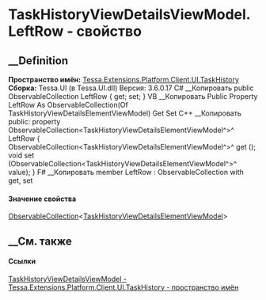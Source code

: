 # TaskHistoryViewDetailsViewModel.LeftRow - свойство
##  __Definition
 **Пространство имён:**
[Tessa.Extensions.Platform.Client.UI.TaskHistory](N_Tessa_Extensions_Platform_Client_UI_TaskHistory.htm)  
 **Сборка:** Tessa.UI (в Tessa.UI.dll) Версия: 3.6.0.17
C# __Копировать
     public ObservableCollection<TaskHistoryViewDetailsElementViewModel> LeftRow { get; set; }
VB __Копировать
     Public Property LeftRow As ObservableCollection(Of TaskHistoryViewDetailsElementViewModel)
    	Get
    	Set
C++ __Копировать
     public:
    property ObservableCollection<TaskHistoryViewDetailsElementViewModel^>^ LeftRow {
    	ObservableCollection<TaskHistoryViewDetailsElementViewModel^>^ get ();
    	void set (ObservableCollection<TaskHistoryViewDetailsElementViewModel^>^ value);
    }
F# __Копировать
     member LeftRow : ObservableCollection<TaskHistoryViewDetailsElementViewModel> with get, set
#### Значение свойства
[ObservableCollection](https://learn.microsoft.com/dotnet/api/system.collections.objectmodel.observablecollection-1)<[TaskHistoryViewDetailsElementViewModel](T_Tessa_Extensions_Platform_Client_UI_TaskHistory_TaskHistoryViewDetailsElementViewModel.htm)>
##  __См. также
#### Ссылки
[TaskHistoryViewDetailsViewModel -
](T_Tessa_Extensions_Platform_Client_UI_TaskHistory_TaskHistoryViewDetailsViewModel.htm)
[Tessa.Extensions.Platform.Client.UI.TaskHistory - пространство
имён](N_Tessa_Extensions_Platform_Client_UI_TaskHistory.htm)
